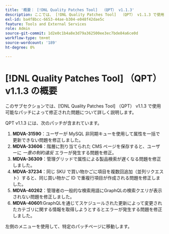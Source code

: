 ```yaml
---
title: '概要： [!DNL Quality Patches Tool]  （QPT） v1.1.3'
description: ここでは、 [!DNL Quality Patches Tool]  （QPT） v1.1.3 で使用可能なパッチによって修正された問題について詳しく説明します。
exl-id: ba4f8bcc-6653-44ae-b304-e048f42dae5c
feature: Tools and External Services
role: Admin
source-git-commit: 1d2e0c1b4a8e3d79a362500ee3ec7bde84a6ce0d
workflow-type: tm+mt
source-wordcount: '189'
ht-degree: 0%

---
```


# [!DNL Quality Patches Tool] （QPT） v1.1.3 の概要

このサブセクションでは、[!DNL Quality Patches Tool] （QPT） v1.1.3 で使用可能なパッチによって修正された問題について詳しく説明します。

QPT v1.1.3 には、次のパッチが含まれています。

1. **MDVA-31590**：ユーザーが MySQL 非同期キューを使用して属性を一括で更新できない問題を修正しました。
1. **MDVA-33606**：階層に割り当てられた CMS ページを保存すると、ユーザーに *一意の制約違反* エラーが発生する問題を修正。
1. **MDVA-36309**：管理グリッドで属性による製品検索が遅くなる問題を修正しました。
1. **MDVA-37234**：同じ SKU で買い物かごに項目を複数回追加（並列リクエスト）すると、同じ買い物かご ID で重複行項目が作成される問題を修正しました。
1. **MDVA-40262**：管理者の一般的な検索用語にGraphQLの検索クエリが表示されない問題を修正しました。
1. **MDVA-40601**:GraphQLを通じてスケジュールされた更新によって変更されたカテゴリに関する情報を取得しようとするとエラーが発生する問題を修正しました。

左側のメニューを使用して、特定のパッチページに移動します。
